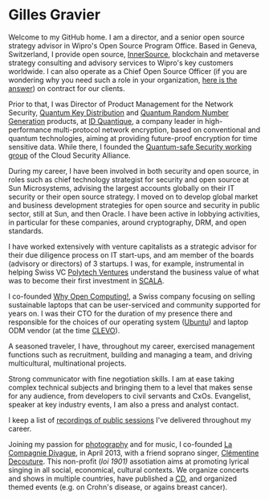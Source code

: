 # Gilles Gravier

Welcome to my GitHub home. I am a director, and a senior open source strategy advisor in Wipro's Open Source Program Office. Based in Geneva, Switzerland, I provide open source, [InnerSource](https://innersourcecommons.org/), blockchain and metaverse strategy consulting and advisory services to Wipro's key customers worldwide. I can also operate as a Chief Open Source Officer (if you are wondering why you need such a role in your organization, [here is the answer](https://www.finos.org/blog/this-is-why-your-organization-needs-a-chief-open-source-officer-wipro)) on contract for our clients.  
  
Prior to that, I was Director of Product Management for the Network Security, [Quantum Key Distribution](https://www.idquantique.com/quantum-safe-security/overview/) and [Quantum Random Number Generation](https://www.idquantique.com/random-number-generation/overview/) products, at [ID Quantique](https://www.idquantique.com/), a company leader in high-performance multi-protocol network encryption, based on conventional and quantum technologies, aiming at providing future-proof encryption for time sensitive data.  While there, I founded the [Quantum-safe Security working group](https://cloudsecurityalliance.org/research/working-groups/quantum-safe-security/) of the Cloud Security Alliance.
  
During my career, I have been involved in both security and open source, in roles such as chief technology strategist for security and open source at Sun Microsystems, advising the largest accounts globally on their IT security or their open source strategy. I moved on to develop global market and business development strategies for open source and security in public sector, still at Sun, and then Oracle. I have been active in lobbying activities, in particular for these companies, around cryptography, DRM, and open standards.  
  
I have worked extensively with venture capitalists as a strategic advisor for their due diligence process on IT start-ups, and am member of the boards (advisory or directors) of 3 startups.  I was, for example, instrumental in helping Swiss VC [Polytech Ventures](https://www.polytechventures.ch/) understand the business value of what was to become their first investment in [SCALA](https://www.scala-lang.org/).
  
I co-founded [Why Open Computing!](https://whyopencomputing.ch/), a Swiss company focusing on selling sustainable laptops that can be user-serviced and community supported for years on.  I was their CTO for the duration of my presence there and responsible for the choices of our operating system ([Ubuntu](https://ubuntu.com/)) and laptop ODM vendor (at the time [CLEVO](https://www.clevo.com.tw/)).

A seasoned traveler, I have, throughout my career, exercised management functions such as recruitment, building and managing a team, and driving multicultural, multinational projects.  
  
Strong communicator with fine negotiation skills. I am at ease taking complex technical subjects and bringing them to a level that makes sense for any audience, from developers to civil servants and CxOs. Evangelist, speaker at key industry events, I am also a press and analyst contact.  
  
I keep a list of [recordings of public sessions](https://tinyurl.com/GillesYT) I've delivered throughout my career.

Joining my passion for [photography](https://www.flickr.com/photos/ggravier/) and for music, I co-founded [La Compagnie Divague](https://www.lacompagniedivague.com/), in April 2013, with a friend soprano singer, [Clémentine Decouture](https://www.clementinedecouture.com/). This non-profit (*loi 1901)* assotiation aims at promoting lyrical singing in all social, economical, cultural contexts. We organize concerts and shows in multiple countries, have published a [CD](https://www.lacompagniedivague.com/okiyolepremierdisquedelaciedivague), and organized themed events (e.g. on Crohn's disease, or agains breast cancer).
